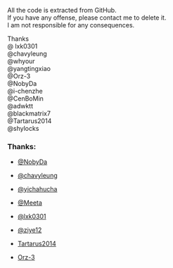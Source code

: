 All the code is extracted from GitHub.   
If you have any offense, please contact me to delete it.   
I am not responsible for any consequences.  

Thanks  
 @ lxk0301  
@chavyleung  
@whyour  
@yangtingxiao  
@Orz-3  
@NobyDa  
@i-chenzhe  
@CenBoMin  
@adwktt  
@blackmatrix7  
@Tartarus2014  
@shylocks

### Thanks:  
* [@NobyDa](https://github.com/NobyDa)

* [@chavyleung](https://github.com/chavyleung)

* [@yichahucha](https://github.com/yichahucha)

* [@Meeta](https://github.com/MeetaGit)

* [@lxk0301](https://github.com/lxk0301)

* [@ziye12](https://github.com/ziye12/JavaScript)

* [Tartarus2014](https://github.com/Tartarus2014)

* [Orz-3](https://github.com/Orz-3)
